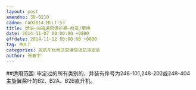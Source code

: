 ```yaml
---
layout: post
amendno: 39-8210
cadno: CAD2014-MULT-53
title: 燃油—油箱通风保护器—检查/更换
date: 2014-11-07 00:00:00 +0800
effdate: 2014-11-12 00:00:00 +0800
tag: MULT
categories: 民航东北地区管理局适航审定处
author: 张春宇
---
```


##适用范围:
审定过的所有类别的，并装有件号为248-101,248-202或248-404主旋翼桨叶的B2、B2A、B2B直升机。

